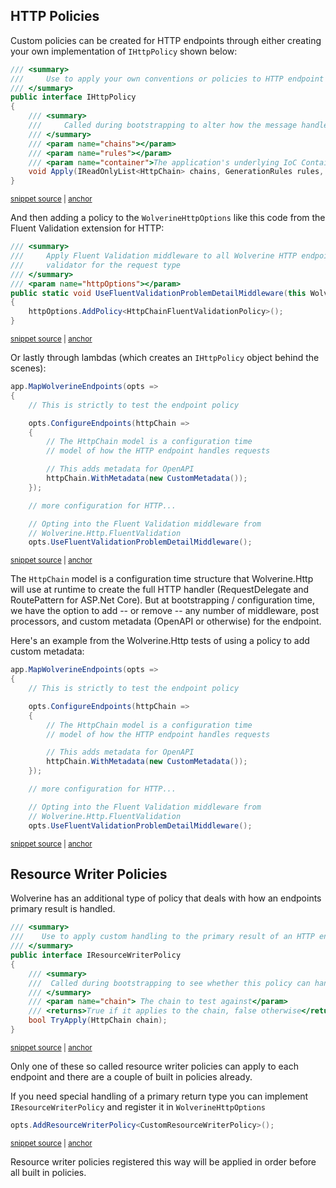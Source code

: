 ## HTTP Policies

Custom policies can be created for HTTP endpoints through either creating your own implementation of `IHttpPolicy`
shown below:

<!-- snippet: sample_IHttpPolicy -->
<a id='snippet-sample_IHttpPolicy'></a>
```cs
/// <summary>
///     Use to apply your own conventions or policies to HTTP endpoint handlers
/// </summary>
public interface IHttpPolicy
{
    /// <summary>
    ///     Called during bootstrapping to alter how the message handlers are configured
    /// </summary>
    /// <param name="chains"></param>
    /// <param name="rules"></param>
    /// <param name="container">The application's underlying IoC Container</param>
    void Apply(IReadOnlyList<HttpChain> chains, GenerationRules rules, IServiceContainer container);
}
```
<sup><a href='https://github.com/JasperFx/wolverine/blob/main/src/Http/Wolverine.Http/IHttpPolicy.cs#L6-L22' title='Snippet source file'>snippet source</a> | <a href='#snippet-sample_IHttpPolicy' title='Start of snippet'>anchor</a></sup>
<!-- endSnippet -->

And then adding a policy to the `WolverineHttpOptions` like this code from the Fluent Validation extension for HTTP:

<!-- snippet: sample_usage_of_http_add_policy -->
<a id='snippet-sample_usage_of_http_add_policy'></a>
```cs
/// <summary>
///     Apply Fluent Validation middleware to all Wolverine HTTP endpoints with a known Fluent Validation
///     validator for the request type
/// </summary>
/// <param name="httpOptions"></param>
public static void UseFluentValidationProblemDetailMiddleware(this WolverineHttpOptions httpOptions)
{
    httpOptions.AddPolicy<HttpChainFluentValidationPolicy>();
}
```
<sup><a href='https://github.com/JasperFx/wolverine/blob/main/src/Http/Wolverine.Http.FluentValidation/WolverineHttpOptionsExtensions.cs#L7-L19' title='Snippet source file'>snippet source</a> | <a href='#snippet-sample_usage_of_http_add_policy' title='Start of snippet'>anchor</a></sup>
<!-- endSnippet -->

Or lastly through lambdas (which creates an `IHttpPolicy` object behind the scenes):

<!-- snippet: sample_using_configure_endpoints -->
<a id='snippet-sample_using_configure_endpoints'></a>
```cs
app.MapWolverineEndpoints(opts =>
{
    // This is strictly to test the endpoint policy

    opts.ConfigureEndpoints(httpChain =>
    {
        // The HttpChain model is a configuration time
        // model of how the HTTP endpoint handles requests

        // This adds metadata for OpenAPI
        httpChain.WithMetadata(new CustomMetadata());
    });

    // more configuration for HTTP...

    // Opting into the Fluent Validation middleware from
    // Wolverine.Http.FluentValidation
    opts.UseFluentValidationProblemDetailMiddleware();
```
<sup><a href='https://github.com/JasperFx/wolverine/blob/main/src/Http/WolverineWebApi/Program.cs#L164-L185' title='Snippet source file'>snippet source</a> | <a href='#snippet-sample_using_configure_endpoints' title='Start of snippet'>anchor</a></sup>
<!-- endSnippet -->

The `HttpChain` model is a configuration time structure that Wolverine.Http will use at runtime to create the full
HTTP handler (RequestDelegate and RoutePattern for ASP.Net Core). But at bootstrapping / configuration time, we have
the option to add -- or remove -- any number of middleware, post processors, and custom metadata (OpenAPI or otherwise) 
for the endpoint.

Here's an example from the Wolverine.Http tests of using a policy to add custom metadata:

<!-- snippet: sample_using_configure_endpoints -->
<a id='snippet-sample_using_configure_endpoints'></a>
```cs
app.MapWolverineEndpoints(opts =>
{
    // This is strictly to test the endpoint policy

    opts.ConfigureEndpoints(httpChain =>
    {
        // The HttpChain model is a configuration time
        // model of how the HTTP endpoint handles requests

        // This adds metadata for OpenAPI
        httpChain.WithMetadata(new CustomMetadata());
    });

    // more configuration for HTTP...

    // Opting into the Fluent Validation middleware from
    // Wolverine.Http.FluentValidation
    opts.UseFluentValidationProblemDetailMiddleware();
```
<sup><a href='https://github.com/JasperFx/wolverine/blob/main/src/Http/WolverineWebApi/Program.cs#L164-L185' title='Snippet source file'>snippet source</a> | <a href='#snippet-sample_using_configure_endpoints' title='Start of snippet'>anchor</a></sup>
<!-- endSnippet -->

## Resource Writer Policies

Wolverine has an additional type of policy that deals with how an endpoints primary result is handled. 

<!-- snippet: sample_IResourceWriterPolicy -->
<a id='snippet-sample_IResourceWriterPolicy'></a>
```cs
/// <summary>
///    Use to apply custom handling to the primary result of an HTTP endpoint handler
/// </summary>
public interface IResourceWriterPolicy
{
    /// <summary>
    ///  Called during bootstrapping to see whether this policy can handle the chain. If yes no further policies are tried.
    /// </summary>
    /// <param name="chain"> The chain to test against</param>
    /// <returns>True if it applies to the chain, false otherwise</returns>
    bool TryApply(HttpChain chain);
}
```
<sup><a href='https://github.com/JasperFx/wolverine/blob/main/src/Http/Wolverine.Http/Resources/IResourceWriterPolicy.cs#L3-L17' title='Snippet source file'>snippet source</a> | <a href='#snippet-sample_IResourceWriterPolicy' title='Start of snippet'>anchor</a></sup>
<!-- endSnippet -->

Only one of these so called resource writer policies can apply to each endpoint and there are a couple of built in policies already.

If you need special handling of a primary return type you can implement `IResourceWriterPolicy` and register it in `WolverineHttpOptions`

<!-- snippet: sample_register_resource_writer_policy -->
<a id='snippet-sample_register_resource_writer_policy'></a>
```cs
opts.AddResourceWriterPolicy<CustomResourceWriterPolicy>();
```
<sup><a href='https://github.com/JasperFx/wolverine/blob/main/src/Http/WolverineWebApi/Program.cs#L200-L202' title='Snippet source file'>snippet source</a> | <a href='#snippet-sample_register_resource_writer_policy' title='Start of snippet'>anchor</a></sup>
<!-- endSnippet -->

Resource writer policies registered this way will be applied in order before all built in policies.
